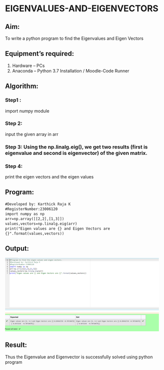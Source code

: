 # EIGENVALUES-AND-EIGENVECTORS
## Aim:
To write a python program to find the Eigenvalues and Eigen Vectors
## Equipment’s required:
1. 	Hardware – PCs
2. 	Anaconda – Python 3.7 Installation / Moodle-Code Runner
## Algorithm:
### Step1 : 
import numpy module
### Step 2: 
input the given array in arr
### Step 3: Using the np.linalg.eig(),  we get two results (first is eigenvalue and second is eigenvector) of the given matrix.
### Step 4: 
print the eigen vectors and the eigen values
## Program:
```#Program to find the eigen values and eigen vectors.
#Developed by: Karthick Raja K
#RegisterNumber:23006120
import numpy as np
arr=np.array([[2,2],[1,3]])
values,vectors=np.linalg.eig(arr)
print("Eigen values are {} and Eigen Vectors are {}".format(values,vectors))
```
## Output:
![output](/Screenshot%202023-07-31%20182149.png)
## Result:
Thus the Eigenvalue and Eigenvector is successfully solved using python program
